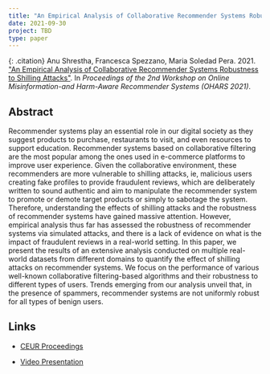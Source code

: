 ```yaml
---
title: "An Empirical Analysis of Collaborative Recommender Systems Robustness to Shilling Attacks"
date: 2021-09-30
project: TBD
type: paper
---
```


{: .citation}
Anu Shrestha, Francesca Spezzano, Maria Soledad Pera. 2021. ["An Empirical Analysis of Collaborative Recommender Systems Robustness to Shilling Attacks"](#). In <cite>Proceedings of the 2nd Workshop on Online Misinformation-and Harm-Aware Recommender Systems (OHARS 2021)</cite>. 

## Abstract

Recommender systems play an essential role in our digital society as they suggest products to purchase, restaurants to visit, and even resources to support education. Recommender systems based on collaborative filtering are the most popular among the ones used in e-commerce platforms to improve user experience. Given the collaborative environment, these recommenders are more vulnerable to shilling attacks, ie, malicious users creating fake profiles to provide fraudulent reviews, which are deliberately written to sound authentic and aim to manipulate the recommender system to promote or demote target products or simply to sabotage the system. Therefore, understanding the effects of shilling attacks and the robustness of recommender systems have gained massive attention. However, empirical analysis thus far has assessed the robustness of recommender systems via simulated attacks, and there is a lack of evidence on what is the impact of fraudulent reviews in a real-world setting. In this paper, we present the results of an extensive analysis conducted on multiple real-world datasets from different domains to quantify the effect of shilling attacks on recommender systems. We focus on the performance of various well-known collaborative filtering-based algorithms and their robustness to different types of users. Trends emerging from our analysis unveil that, in the presence of spammers, recommender systems are not uniformly robust for all types of benign users.
## Links

<ul><li><a href="http://ceur-ws.org/Vol-3012/OHARS2021-paper4.pdf">CEUR Proceedings</a></li></ul>
<ul><li><a href="https://www.youtube.com/channel/UC2nEn-yNA1BtdDNWziphPGA">Video Presentation</a></li></ul>